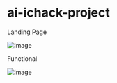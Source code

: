 # ai-ichack-project

Landing Page

![image](https://github.com/user-attachments/assets/4c8b300c-f67c-403e-908e-2ba6a1c027c1)




Functional

![image](https://github.com/user-attachments/assets/18bce61d-9bd3-4536-ad28-2284ce5ddb40)

